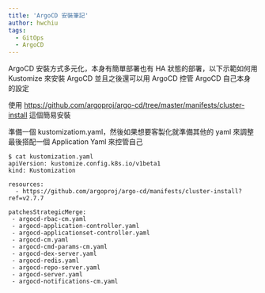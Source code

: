 ```yaml
---
title: 'ArgoCD 安裝筆記'
author: hwchiu
tags:
  - GitOps
  - ArgoCD
---
```



ArgoCD 安裝方式多元化，本身有簡單部署也有 HA 狀態的部署，以下示範如何用 Kustomize 來安裝 ArgoCD 並且之後還可以用 ArgoCD 控管 ArgoCD 自己本身的設定

使用 https://github.com/argoproj/argo-cd/tree/master/manifests/cluster-install 這個簡易安裝

準備一個 kustomizatiom.yaml，然後如果想要客製化就準備其他的 yaml 來調整
最後搭配一個 Application Yaml 來控管自己
```bash=
$ cat kustomization.yaml
apiVersion: kustomize.config.k8s.io/v1beta1
kind: Kustomization

resources:
  - https://github.com/argoproj/argo-cd/manifests/cluster-install?ref=v2.7.7

patchesStrategicMerge:
 - argocd-rbac-cm.yaml
 - argocd-application-controller.yaml
 - argocd-applicationset-controller.yaml
 - argocd-cm.yaml
 - argocd-cmd-params-cm.yaml
 - argocd-dex-server.yaml
 - argocd-redis.yaml
 - argocd-repo-server.yaml
 - argocd-server.yaml
 - argocd-notifications-cm.yaml
```